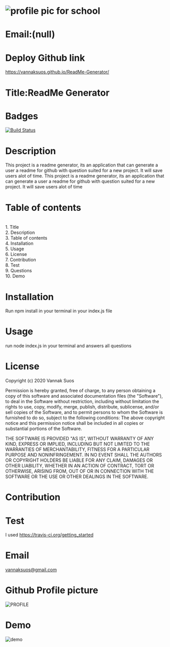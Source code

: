 
# ![profile pic for school](https://avatars1.githubusercontent.com/u/59664686?v=4)

# Email:(null)

# Deploy Github link
<https://vannaksuos.github.io/ReadMe-Generator/>

# Title:ReadMe Generator

# Badges
 [![Build Status](https://travis-ci.com/vannaksuos/ReadMe-Generator.svg?branch=master)](https://travis-ci.com/vannaksuos/ReadMe-Generator)

# Description
This project is a readme generator, its an application that can generate a user a readme for github with question suited for a new project. It will save users alot of time. This project is a readme generator, its an application that can generate a user a readme for github with question suited for a new project. It will save users alot of time

# Table of contents
<br/>1. Title<br/>2. Description<br/>3. Table of contents<br/>4. Installation<br/>5. Usage<br/>6. License<br/>7. Contribution<br/>8. Test<br/>9. Questions<br/>10. Demo<br/>

# Installation
Run npm install in your terminal in your index.js file

# Usage
run node index.js in your terminal and answers all questions

# License
Copyright (c) 2020 Vannak Suos

Permission is hereby granted, free of charge, to any person obtaining a copy of this software and associated documentation files (the "Software"), to deal in the Software without restriction, including without limitation the rights to use, copy, modify, merge, publish, distribute, sublicense, and/or sell copies of the Software, and to permit persons to whom the Software is furnished to do so, subject to the following conditions: 
The above copyright notice and this permission notice shall be included in all copies or substantial portions of the Software. 

THE SOFTWARE IS PROVIDED "AS IS", WITHOUT WARRANTY OF ANY KIND, EXPRESS OR IMPLIED, INCLUDING BUT NOT LIMITED TO THE WARRANTIES OF MERCHANTABILITY, FITNESS FOR A PARTICULAR PURPOSE AND NONINFRINGEMENT. IN NO EVENT SHALL THE AUTHORS OR COPYRIGHT HOLDERS BE LIABLE FOR ANY CLAIM, DAMAGES OR OTHER LIABILITY, WHETHER IN AN ACTION OF CONTRACT, TORT OR OTHERWISE, ARISING FROM, OUT OF OR IN CONNECTION WITH THE SOFTWARE OR THE USE OR OTHER DEALINGS IN THE SOFTWARE.

# Contribution


# Test
I used https://travis-ci.org/getting_started

# Email
vannaksuos@gmail.com

# Github Profile picture
![PROFILE](https://user-images.githubusercontent.com/59664686/78210880-846fb680-7479-11ea-9143-624aac86cba7.PNG)

# Demo
![demo](https://user-images.githubusercontent.com/59664686/78210203-7456d780-7477-11ea-90bb-e693f0721386.gif)

